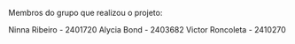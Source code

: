 Membros do grupo que realizou o projeto:

Ninna Ribeiro - 2401720
Alycia Bond - 2403682
Victor Roncoleta - 2410270
